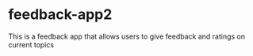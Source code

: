 # feedback-app2
This is a feedback app that allows users to give feedback and ratings on current topics
